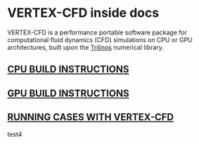 # VERTEX-CFD inside docs
VERTEX-CFD is a performance portable software package for computational fluid dynamics (CFD) simulations on CPU or GPU architectures, built upon the [Trilinos](https://trilinos.github.io/) numerical library.

## [CPU BUILD INSTRUCTIONS](install-vertexcfd/install-vertexcfd-on-narsil-cpu.md)

## [GPU BUILD INSTRUCTIONS](install-vertexcfd/install-vertexcfd-on-narsil-gpu.md)

## [RUNNING CASES WITH VERTEX-CFD](run-vertexcfd/run-incompressible-channel.md)

test4
